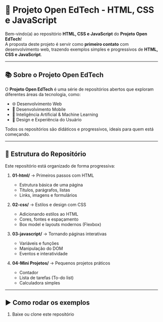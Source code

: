 # 🚀 Projeto Open EdTech - HTML, CSS e JavaScript

Bem-vindo(a) ao repositório **HTML, CSS e JavaScript** do **Projeto Open EdTech**!  
A proposta deste projeto é servir como **primeiro contato** com desenvolvimento web, trazendo exemplos simples e progressivos de **HTML, CSS e JavaScript**.

---

## 📚 Sobre o Projeto Open EdTech
O **Projeto Open EdTech** é uma série de repositórios abertos que exploram diferentes áreas da tecnologia, como:
- 🌐 Desenvolvimento Web
- 📱 Desenvolvimento Mobile
- 🤖 Inteligência Artificial & Machine Learning
- 🎨 Design e Experiência do Usuário

Todos os repositórios são didáticos e progressivos, ideais para quem está começando.

---

## 📂 Estrutura do Repositório
Este repositório está organizado de forma progressiva:

1. **01-html/** → Primeiros passos com HTML  
   - Estrutura básica de uma página  
   - Títulos, parágrafos, listas  
   - Links, imagens e formulários  

2. **02-css/** → Estilos e design com CSS  
   - Adicionando estilos ao HTML  
   - Cores, fontes e espaçamento  
   - Box model e layouts modernos (Flexbox)  

3. **03-javascript/** → Tornando páginas interativas  
   - Variáveis e funções  
   - Manipulação do DOM  
   - Eventos e interatividade  

4. **04-Mini Projetos/** → Pequenos projetos práticos  
   - Contador  
   - Lista de tarefas (To-do list)  
   - Calculadora simples  

---

## ▶️ Como rodar os exemplos
1. Baixe ou clone este repositório
